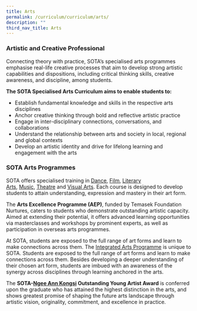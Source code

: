 ```yaml
---
title: Arts
permalink: /curriculum/curriculum/arts/
description: ""
third_nav_title: Arts
---
```

### Artistic and Creative Professional

Connecting theory with practice, SOTA’s specialised arts programmes emphasise real-life creative processes that aim to develop strong artistic capabilities and dispositions, including critical thinking skills, creative awareness, and discipline, among students.  
  
**The SOTA Specialised Arts Curriculum aims to enable students to:**

*   Establish fundamental knowledge and skills in the respective arts disciplines
*   Anchor creative thinking through bold and reflective artistic practice
*   Engage in inter-disciplinary connections, conversations, and collaborations
*   Understand the relationship between arts and society in local, regional and global contexts
*   Develop an artistic identity and drive for lifelong learning and engagement with the arts

### SOTA Arts Programmes
  
SOTA offers specialised training in [Dance](/curriculum/curriculum/arts/dance), [Film](/curriculum/curriculum/arts/film), [Literary Arts](/curriculum/curriculum/arts/literary-arts), [Music](/curriculum/curriculum/arts/music), [Theatre](/curriculum/curriculum/arts/theatre) and [Visual Arts](/curriculum/curriculum/arts/visual-arts). Each course is designed to develop students to attain understanding, expression and mastery in their art form.  
  
The **Arts Excellence Programme (AEP)**, funded by Temasek Foundation Nurtures, caters to students who demonstrate outstanding artistic capacity. Aimed at extending their potential, it offers advanced learning opportunities via masterclasses and workshops by prominent experts, as well as participation in overseas arts programmes.  
  
At SOTA, students are exposed to the full range of art forms and learn to make connections across them. The [Integrated Arts Programme](/curriculum/curriculum/arts/integrated-arts) is unique to SOTA. Students are exposed to the full range of art forms and learn to make connections across them. Besides developing a deeper understanding of their chosen art form, students are imbued with an awareness of the synergy across disciplines through learning anchored in the arts.   
  
The **SOTA-[Ngee Ann Kongsi](https://thengeeannkongsi.com.sg/en) Outstanding Young Artist Award** is conferred upon the graduate who has attained the highest distinction in the arts, and shows greatest promise of shaping the future arts landscape through artistic vision, originality, commitment, and excellence in practice. 

